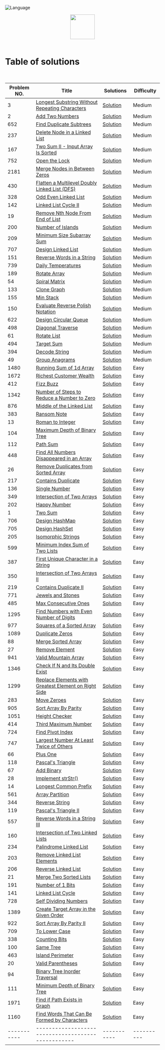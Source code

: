 ![Language](https://img.shields.io/badge/language-Java%20-blue.svg)

<p align="center">
    <img height=80 src="https://assets.leetcode.com/static_assets/public/webpack_bundles/images/logo-dark.e99485d9b.svg">
  <br>
  <br>
</p>

# Table of solutions
<br>

| Problem NO.  |      Title     |   Solutions   | Difficulty  |                  
|---------------------------------------|------------------------------|----------------------------|---------------------------------|
|3|[Longest Substring Without Repeating Characters](https://leetcode.com/problems/longest-substring-without-repeating-characters/)|[Solution](Solutions/3.java)|Medium|
|2|[Add Two Numbers](https://leetcode.com/problems/add-two-numbers/)|[Solution](Solutions/2.java)|Medium|
|652|[Find Duplicate Subtrees](https://leetcode.com/problems/find-duplicate-subtrees/)|[Solution](Solutions/652.java)|Medium|
|237|[Delete Node in a Linked List](https://leetcode.com/problems/delete-node-in-a-linked-list/)|[Solution](Solutions/237.java)|Medium|
|167|[Two Sum II - Input Array Is Sorted](https://leetcode.com/problems/two-sum-ii-input-array-is-sorted/)|[Solution](Solutions/167.java)|Medium|
|752|[Open the Lock](https://leetcode.com/problems/open-the-lock/)|[Solution](Solutions/752.java)|Medium|
|2181|[Merge Nodes in Between Zeros](https://leetcode.com/problems/merge-nodes-in-between-zeros/)|[Solution](Solutions/2181.java)|Medium|
|430|[Flatten a Multilevel Doubly Linked List (DFS)](https://leetcode.com/problems/flatten-a-multilevel-doubly-linked-list/)|[Solution](Solutions/430.java)|Medium|
|328|[Odd Even Linked List](https://leetcode.com/problems/odd-even-linked-list/)|[Solution](Solutions/328.java)|Medium|
|142|[Linked List Cycle II](https://leetcode.com/problems/linked-list-cycle-ii/)|[Solution](Solutions/142.java)|Medium|
|19|[Remove Nth Node From End of List](https://leetcode.com/problems/remove-nth-node-from-end-of-list/)|[Solution](Solutions/19.java)|Medium|
|200|[Number of Islands](https://leetcode.com/problems/number-of-islands/)|[Solution](Solutions/200.java)|Medium|
|209|[Minimum Size Subarray Sum](https://leetcode.com/problems/minimum-size-subarray-sum/)|[Solution](Solutions/209.java)|Medium|
|707|[Design Linked List](https://leetcode.com/problems/design-linked-list/)|[Solution](Solutions/707.java)|Medium|
|151|[Reverse Words in a String](https://leetcode.com/problems/reverse-words-in-a-string/)|[Solution](Solutions/151.java)|Medium|
|739|[Daily Temperatures](https://leetcode.com/problems/daily-temperatures/)|[Solution](Solutions/739.java)|Medium|
|189|[Rotate Array](https://leetcode.com/problems/rotate-array/)|[Solution](Solutions/189.java)|Medium|
|54|[Spiral Matrix](https://leetcode.com/problems/spiral-matrix/)|[Solution](Solutions/54.java)|Medium|
|133|[Clone Graph](https://leetcode.com/problems/clone-graph/)|[Solution](Solutions/133.java)|Medium|
|155|[Min Stack](https://leetcode.com/problems/min-stack/)|[Solution](Solutions/155.java)|Medium|
|150|[Evaluate Reverse Polish Notation](https://leetcode.com/problems/evaluate-reverse-polish-notation/)|[Solution](Solutions/150.java)|Medium|
|622|[Design Circular Queue](https://leetcode.com/problems/design-circular-queue/)|[Solution](Solutions/622.java)|Medium|
|498|[Diagonal Traverse](https://leetcode.com/problems/diagonal-traverse/)|[Solution](Solutions/498.java)|Medium|
|61|[Rotate List](https://leetcode.com/problems/rotate-list/)|[Solution](Solutions/61.java)|Medium|
|494|[Target Sum](https://leetcode.com/problems/target-sum/)|[Solution](Solutions/494.java)|Medium|
|394|[Decode String](https://leetcode.com/problems/decode-string/)|[Solution](Solutions/394.java)|Medium|
|49|[Group Anagrams](https://leetcode.com/problems/group-anagrams/)|[Solution](Solutions/49.java)|Medium|
|1480|[Running Sum of 1d Array](https://leetcode.com/problems/running-sum-of-1d-array/)|[Solution](Solutions/1480.java)|Easy|
|1672|[Richest Customer Wealth](https://leetcode.com/problems/richest-customer-wealth/)|[Solution](Solutions/1672.java)|Easy|
|412|[Fizz Buzz](https://leetcode.com/problems/fizz-buzz/)|[Solution](Solutions/412.java)|Easy|
|1342|[Number of Steps to Reduce a Number to Zero](https://leetcode.com/problems/number-of-steps-to-reduce-a-number-to-zero/)|[Solution](Solutions/1342.java)|Easy|
|876|[Middle of the Linked List](https://leetcode.com/problems/middle-of-the-linked-list/)|[Solution](Solutions/876.java)|Easy|
|383|[Ransom Note](https://leetcode.com/problems/ransom-note/)|[Solution](Solutions/383.java)|Easy|
|13|[Roman to Integer](https://leetcode.com/problems/roman-to-integer/)|[Solution](Solutions/13.java)|Easy|
|104|[Maximum Depth of Binary Tree](https://leetcode.com/problems/maximum-depth-of-binary-tree/)|[Solution](Solutions/104.java)|Easy|
|112|[Path Sum](https://leetcode.com/problems/path-sum/)|[Solution](Solutions/112.java)|Easy|
|448|[Find All Numbers Disappeared in an Array](https://leetcode.com/problems/find-all-numbers-disappeared-in-an-array/)|[Solution](Solutions/448.java)|Easy|
|26|[Remove Duplicates from Sorted Array](https://leetcode.com/problems/remove-duplicates-from-sorted-array/)|[Solution](Solutions/26.java)|Easy|
|217|[Contains Duplicate](https://leetcode.com/problems/contains-duplicate/)|[Solution](Solutions/217.java)|Easy|
|136|[Single Number](https://leetcode.com/problems/single-number/)|[Solution](Solutions/136.java)|Easy|
|349|[Intersection of Two Arrays](https://leetcode.com/problems/intersection-of-two-arrays/)|[Solution](Solutions/349.java)|Easy|
|202|[Happy Number](https://leetcode.com/problems/happy-number/)|[Solution](Solutions/202.java)|Easy|
|1|[Two Sum](https://leetcode.com/problems/two-sum/)|[Solution](Solutions/1.java)|Easy|
|706|[Design HashMap](https://leetcode.com/problems/design-hashmap/)|[Solution](Solutions/706.java)|Easy|
|705|[Design HashSet](https://leetcode.com/problems/design-hashset/)|[Solution](Solutions/705.java)|Easy|
|205|[Isomorphic Strings](https://leetcode.com/problems/isomorphic-strings/)|[Solution](Solutions/205.java)|Easy|
|599|[Minimum Index Sum of Two Lists](https://leetcode.com/problems/minimum-index-sum-of-two-lists/)|[Solution](Solutions/599.java)|Easy|
|387|[First Unique Character in a String](https://leetcode.com/problems/first-unique-character-in-a-string/)|[Solution](Solutions/387.java)|Easy|
|350|[Intersection of Two Arrays II](https://leetcode.com/problems/intersection-of-two-arrays-ii/)|[Solution](Solutions/350.java)|Easy|
|219|[Contains Duplicate II](https://leetcode.com/problems/contains-duplicate-ii/)|[Solution](Solutions/219.java)|Easy|
|771|[Jewels and Stones](https://leetcode.com/problems/jewels-and-stones/)|[Solution](Solutions/771.java)|Easy|
|485|[Max Consecutive Ones](https://leetcode.com/problems/max-consecutive-ones/)|[Solution](Solutions/485.java)|Easy|
|1295|[Find Numbers with Even Number of Digits](https://leetcode.com/problems/find-numbers-with-even-number-of-digits/)|[Solution](Solutions/1295.java)|Easy|
|977|[Squares of a Sorted Array](https://leetcode.com/problems/squares-of-a-sorted-array/)|[Solution](Solutions/977.java)|Easy|
|1089|[Duplicate Zeros](https://leetcode.com/problems/duplicate-zeros/)|[Solution](Solutions/1089.java)|Easy|
|88|[Merge Sorted Array](https://leetcode.com/problems/merge-sorted-array/)|[Solution](Solutions/88.java)|Easy|
|27|[Remove Element](https://leetcode.com/problems/remove-element/)|[Solution](Solutions/27.java)|Easy|
|941|[Valid Mountain Array](https://leetcode.com/problems/valid-mountain-array/)|[Solution](Solutions/941.java)|Easy|
|1346|[Check If N and Its Double Exist](https://leetcode.com/problems/check-if-n-and-its-double-exist/)|[Solution](Solutions/1346.java)|Easy|
|1299|[Replace Elements with Greatest Element on Right Side](https://leetcode.com/problems/replace-elements-with-greatest-element-on-right-side/)|[Solution](Solutions/1299.java)|Easy|
|283|[Move Zeroes](https://leetcode.com/problems/move-zeroes/)|[Solution](Solutions/283.java)|Easy|
|905|[Sort Array By Parity](https://leetcode.com/problems/sort-array-by-parity/)|[Solution](Solutions/905.java)|Easy|
|1051|[Height Checker](https://leetcode.com/problems/height-checker/)|[Solution](Solutions/1051.java)|Easy|
|414|[Third Maximum Number](https://leetcode.com/problems/third-maximum-number/)|[Solution](Solutions/414.java)|Easy|
|724|[Find Pivot Index](https://leetcode.com/problems/find-pivot-index/)|[Solution](Solutions/724.java)|Easy|
|747|[Largest Number At Least Twice of Others](https://leetcode.com/problems/largest-number-at-least-twice-of-others/)|[Solution](Solutions/747.java)|Easy|
|66|[Plus One](https://leetcode.com/problems/plus-one/)|[Solution](Solutions/66.java)|Easy|
|118|[Pascal's Triangle](https://leetcode.com/problems/pascals-triangle/)|[Solution](Solutions/118.java)|Easy|
|67|[Add Binary](https://leetcode.com/problems/add-binary/)|[Solution](Solutions/67.java)|Easy|
|28|[Implement strStr()](https://leetcode.com/problems/implement-strstr/)|[Solution](Solutions/28.java)|Easy|
|14|[Longest Common Prefix](https://leetcode.com/problems/longest-common-prefix/)|[Solution](Solutions/14.java)|Easy|
|561|[Array Partition](https://leetcode.com/problems/array-partition/)|[Solution](Solutions/561.java)|Easy|
|344|[Reverse String](https://leetcode.com/problems/reverse-string/)|[Solution](Solutions/344.java)|Easy|
|119|[Pascal's Triangle II](https://leetcode.com/problems/pascals-triangle-ii/)|[Solution](Solutions/119.java)|Easy|
|557|[Reverse Words in a String III](https://leetcode.com/problems/reverse-words-in-a-string-iii/)|[Solution](Solutions/557.java)|Easy|
|160|[Intersection of Two Linked Lists](https://leetcode.com/problems/intersection-of-two-linked-lists/)|[Solution](Solutions/160.java)|Easy|
|234|[Palindrome Linked List](https://leetcode.com/problems/palindrome-linked-list/)|[Solution](Solutions/234.java)|Easy|
|203|[Remove Linked List Elements](https://leetcode.com/problems/remove-linked-list-elements/)|[Solution](Solutions/203.java)|Easy|
|206|[Reverse Linked List](https://leetcode.com/problems/reverse-linked-list/)|[Solution](Solutions/206.java)|Easy|
|21|[Merge Two Sorted Lists](https://leetcode.com/problems/merge-two-sorted-lists/)|[Solution](Solutions/21.java)|Easy|
|191|[Number of 1 Bits](https://leetcode.com/problems/number-of-1-bits/)|[Solution](Solutions/191.java)|Easy|
|141|[Linked List Cycle](https://leetcode.com/problems/linked-list-cycle/)|[Solution](Solutions/141.java)|Easy|
|728|[Self Dividing Numbers](https://leetcode.com/problems/self-dividing-numbers/)|[Solution](Solutions/728.java)|Easy|
|1389|[Create Target Array in the Given Order](https://leetcode.com/problems/create-target-array-in-the-given-order/)|[Solution](Solutions/1389.java)|Easy|
|922|[Sort Array By Parity II](https://leetcode.com/problems/sort-array-by-parity-ii/)|[Solution](Solutions/922.java)|Easy|
|709|[To Lower Case](https://leetcode.com/problems/to-lower-case/)|[Solution](Solutions/709.java)|Easy|
|338|[Counting Bits](https://leetcode.com/problems/counting-bits/)|[Solution](Solutions/338.java)|Easy|
|100|[Same Tree](https://leetcode.com/problems/same-tree/)|[Solution](Solutions/100.java)|Easy|
|463|[Island Perimeter](https://leetcode.com/problems/island-perimeter/)|[Solution](Solutions/463.java)|Easy|
|20|[Valid Parentheses](https://leetcode.com/problems/valid-parentheses/)|[Solution](Solutions/20.java)|Easy|
|94|[Binary Tree Inorder Traversal](https://leetcode.com/problems/binary-tree-inorder-traversal/)|[Solution](Solutions/94.java)|Easy|
|111|[Minimum Depth of Binary Tree](https://leetcode.com/problems/minimum-depth-of-binary-tree/)|[Solution](Solutions/111.java)|Easy|
|1971|[Find if Path Exists in Graph](https://leetcode.com/problems/find-if-path-exists-in-graph/)|[Solution](Solutions/1971.java)|Easy|
|1160|[Find Words That Can Be Formed by Characters](https://leetcode.com/problems/find-words-that-can-be-formed-by-characters/)|[Solution](Solutions/1160.java)|Easy|
|-----------|--------------------------------------------------|-----------|----------|

